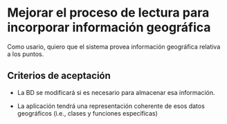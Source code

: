 # Mejorar el proceso de lectura para incorporar información geográfica

Como usario, quiero que el sistema provea información geográfica relativa a los puntos.

## Criterios de aceptación

* La BD se modificará si es necesario para almacenar esa información.

* La aplicación tendrá una representación coherente de esos datos geográficos (i.e., clases y funciones específicas)


